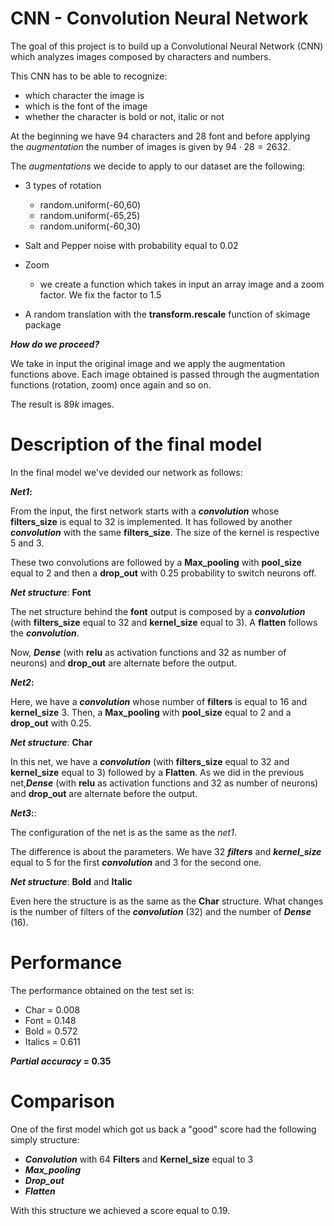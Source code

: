 # CNN - Convolution Neural Network


The goal of this project is to build up a Convolutional Neural Network (CNN) which analyzes images composed by characters and numbers.

This CNN has to be able to recognize:

* which character the image is
* which is the font of the image
* whether the character is bold or not, italic or not

At the beginning we have 94 characters and 28 font and before applying the *augmentation* the number of images is given by $94 \cdot 28 = 2632$.


The *augmentations* we decide to apply to our dataset are the following:

* 3 types of rotation
    * random.uniform(-60,60)
    * random.uniform(-65,25)
    * random.uniform(-60,30)
  
* Salt and Pepper noise with probability equal to $0.02$
* Zoom
    * we create a function which takes in input an array image and a zoom factor. We fix the factor to        $1.5$
* A random translation with the **transform.rescale** function of skimage package

**_How do we proceed?_**

We take in input the original image and we apply the augmentation functions above. 
Each image obtained is passed through the augmentation functions (rotation, zoom) once again and so on.

The result is $89k$ images.


# Description of the final model

In the final model we've devided our network as follows:

**_Net1_:**

From the input, the first network starts with a  **_convolution_** whose **filters_size** is equal to $32$ is implemented. It has followed by another **_convolution_** with the same **filters_size**.
The size of the kernel is respective $5$ and $3$.

These two convolutions are followed by a **Max_pooling** with **pool_size** equal to $2$ and then a **drop_out** with $0.25$ probability to switch neurons off.

**_Net structure_**: **Font**

The net structure behind the **font** output is composed by a **_convolution_** (with **filters_size** equal to $32$ and **kernel_size** equal to $3$).
A **flatten** follows the **_convolution_**.

Now, **_Dense_** (with **relu** as activation functions and $32$ as number of neurons) and **drop_out** are alternate before the output.



**_Net2_:**

Here, we have a **_convolution_** whose number of **filters** is equal to $16$ and **kernel_size** $3$.
Then, a **Max_pooling** with **pool_size** equal to $2$ and a **drop_out** with $0.25$.


**_Net structure_**: **Char**

In this net, we have a **_convolution_** (with **filters_size** equal to $32$ and **kernel_size** equal to $3$) followed by a **Flatten**.
As we did in the previous net,**_Dense_** (with **relu** as activation functions and $32$ as number of neurons) and **drop_out** are alternate before the output.


**_Net3_:**:

The configuration of the net is as the same as the *net1*.

The difference is about the parameters. We have $32$ **_filters_** and **_kernel_size_** equal to $5$ for the first **_convolution_** and $3$ for the second one.


**_Net structure_**: **Bold** and **Italic**

Even here the structure is as the same as the **Char** structure.
What changes is the number of filters of the **_convolution_** ($32$) and the number of **_Dense_** ($16$).


# Performance

The performance obtained on the test set is:

- Char = 0.008
- Font = 0.148
- Bold = 0.572
- Italics = 0.611

**_Partial accuracy_ = 0.35**

 
# Comparison

One of the first model which got us back a "good" score had the following simply structure:

- **_Convolution_** with $64$ **Filters** and **Kernel_size** equal to $3$
- **_Max_pooling_**
- **_Drop_out_**
- **_Flatten_**

With this structure we achieved a score equal to $0.19$.
